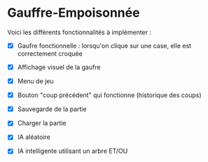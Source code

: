# Gauffre-Empoisonnée

Voici les différents fonctionnalités à implémenter :
- [x] Gaufre fonctionnelle : lorsqu'on clique sur une case, elle est correctement croquée

- [x] Affichage visuel de la gaufre

- [x] Menu de jeu

- [x] Bouton "coup précédent" qui fonctionne (historique des coups)

- [x] Sauvegarde de la partie

- [x] Charger la partie

- [x] IA aléatoire

- [x] IA intelligente utilisant un arbre ET/OU

